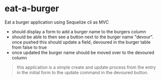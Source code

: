# eat-a-burger
Eat a burger application using Sequelize cli as MVC
- should display a form to add a burger name to the burgers column
- should be able to then see a button next to the burger name "devour". once pushed this should update a field, devoured in the burger table from false to true
- once updated the burger name should be moved over to the devoured column
> this application is a simple create and update process from the entry in the initial form to the update command in the devoured button. 
